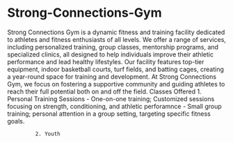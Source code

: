 # Strong-Connections-Gym
Strong Connections Gym is a dynamic fitness and training facility dedicated to athletes and fitness enthusiasts of all levels. We offer a range of services, including personalized training, group classes, mentorship programs, and specialized clinics, all designed to help individuals improve their athletic performance and lead healthy lifestyles. Our facility features top-tier equipment, indoor basketball courts, turf fields, and batting cages, creating a year-round space for training and development. At Strong Connections Gym, we focus on fostering a supportive community and guiding athletes to reach their full potential both on and off the field.
                                    Classes Offered 
             1. Personal Training Sessions
                 - One-on-one training; Customized sessions focusing on strength, conditioning, and athletic perforamnce
                 - Small group training; personal attention in a group setting, targeting specific fitness goals. 

             2. Youth   
